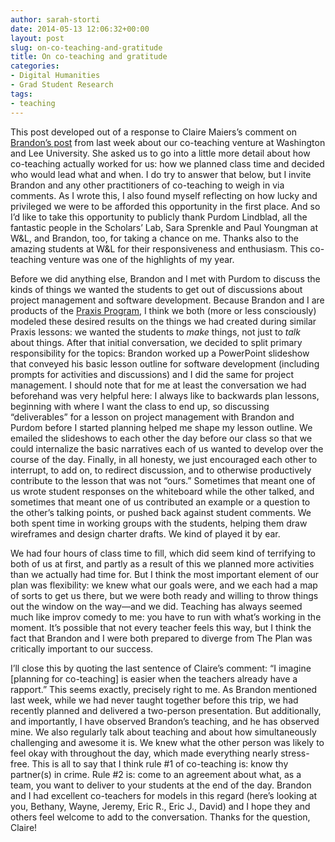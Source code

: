 ```yaml
---
author: sarah-storti
date: 2014-05-13 12:06:32+00:00
layout: post
slug: on-co-teaching-and-gratitude
title: On co-teaching and gratitude
categories:
- Digital Humanities
- Grad Student Research
tags:
- teaching
---
```


This post developed out of a response to Claire Maiers’s comment on [Brandon’s post](http://www.scholarslab.org/digital-humanities/washington-and-lee-trip/) from last week about our co-teaching venture at Washington and Lee University. She asked us to go into a little more detail about how co-teaching actually worked for us: how we planned class time and decided who would lead what and when. I do try to answer that below, but I invite Brandon and any other practitioners of co-teaching to weigh in via comments. As I wrote this, I also found myself reflecting on how lucky and privileged we were to be afforded this opportunity in the first place. And so I’d like to take this opportunity to publicly thank Purdom Lindblad, all the fantastic people in the Scholars’ Lab, Sara Sprenkle and Paul Youngman at W&L, and Brandon, too, for taking a chance on me. Thanks also to the amazing students at W&L for their responsiveness and enthusiasm. This co-teaching venture was one of the highlights of my year.

Before we did anything else, Brandon and I met with Purdom to discuss the kinds of things we wanted the students to get out of discussions about project management and software development. Because Brandon and I are products of the [Praxis Program](http://praxis.scholarslab.org/), I think we both (more or less consciously) modeled these desired results on the things we had created during similar Praxis lessons: we wanted the students to _make_ things, not just to _talk_ about things. After that initial conversation, we decided to split primary responsibility for the topics: Brandon worked up a PowerPoint slideshow that conveyed his basic lesson outline for software development (including prompts for activities and discussions) and I did the same for project management. I should note that for me at least the conversation we had beforehand was very helpful here: I always like to backwards plan lessons, beginning with where I want the class to end up, so discussing “deliverables” for a lesson on project management with Brandon and Purdom before I started planning helped me shape my lesson outline. We emailed the slideshows to each other the day before our class so that we could internalize the basic narratives each of us wanted to develop over the course of the day. Finally, in all honesty, we just encouraged each other to interrupt, to add on, to redirect discussion, and to otherwise productively contribute to the lesson that was not “ours.” Sometimes that meant one of us wrote student responses on the whiteboard while the other talked, and sometimes that meant one of us contributed an example or a question to the other’s talking points, or pushed back against student comments. We both spent time in working groups with the students, helping them draw wireframes and design charter drafts. We kind of played it by ear.

We had four hours of class time to fill, which did seem kind of terrifying to both of us at first, and partly as a result of this we planned more activities than we actually had time for. But I think the most important element of our plan was flexibility: we knew what our goals were, and we each had a map of sorts to get us there, but we were both ready and willing to throw things out the window on the way—and we did. Teaching has always seemed much like improv comedy to me: you have to run with what’s working in the moment. It’s possible that not every teacher feels this way, but I think the fact that Brandon and I were both prepared to diverge from The Plan was critically important to our success.

I’ll close this by quoting the last sentence of Claire’s comment: “I imagine [planning for co-teaching] is easier when the teachers already have a rapport.” This seems exactly, precisely right to me. As Brandon mentioned last week, while we had never taught together before this trip, we had recently planned and delivered a two-person presentation. But additionally, and importantly, I have observed Brandon’s teaching, and he has observed mine. We also regularly talk about teaching and about how simultaneously challenging and awesome it is. We knew what the other person was likely to feel okay with throughout the day, which made everything nearly stress-free. This is all to say that I think rule #1 of co-teaching is: know thy partner(s) in crime. Rule #2 is: come to an agreement about what, as a team, you want to deliver to your students at the end of the day. Brandon and I had excellent co-teachers for models in this regard (here’s looking at you, Bethany, Wayne, Jeremy, Eric R., Eric J., David) and I hope they and others feel welcome to add to the conversation. Thanks for the question, Claire!


